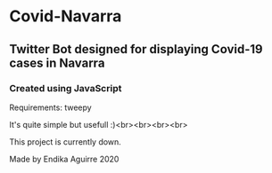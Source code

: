 # Covid-Navarra

## Twitter Bot designed for displaying Covid-19 cases in Navarra

### Created using JavaScript

Requirements: tweepy 

It's quite simple but usefull :)<br\><br\><br\><br\>




This project is currently down.

Made by Endika Aguirre 2020
